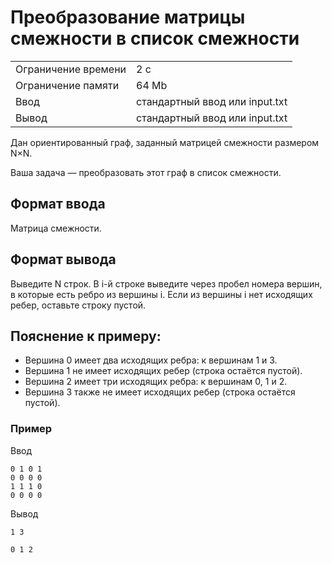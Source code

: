 # Преобразование матрицы смежности в список смежности

<table>
 <tr>
    <td>Ограничение времени</td>
    <td>2 c</td>
 </tr>
 <tr>
    <td>Ограничение памяти</td>
    <td>64 Mb</td>
 </tr>
  <tr>
    <td>Ввод</td>
    <td>стандартный ввод или input.txt</td>
 </tr>
  <tr>
    <td>Вывод</td>
    <td>стандартный ввод или input.txt</td>
 </tr>
</table>


Дан ориентированный граф, заданный матрицей смежности размером N×N.

Ваша задача — преобразовать этот граф в список смежности.

## Формат ввода

Матрица смежности.

## Формат вывода

Выведите N строк. В i-й строке выведите через пробел номера вершин, в которые есть ребро из вершины i. Если из вершины i нет исходящих ребер, оставьте строку пустой.

## Пояснение к примеру:

* Вершина 0 имеет два исходящих ребра: к вершинам 1 и 3.
* Вершина 1 не имеет исходящих ребер (строка остаётся пустой).
* Вершина 2 имеет три исходящих ребра: к вершинам 0, 1 и 2.
* Вершина 3 также не имеет исходящих ребер (строка остаётся пустой).

### Пример

Ввод

    0 1 0 1
    0 0 0 0
    1 1 1 0
    0 0 0 0
    

Вывод

    1 3

    0 1 2
